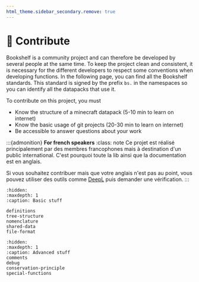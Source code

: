 ```yaml
---
html_theme.sidebar_secondary.remove: true
---
```


# 🤝 Contribute

Bookshelf is a community project and can therefore be developed by several people at the same time. To keep the project clean and consistent, it is necessary for the different developers to respect some conventions when developing functions. In the following page, you can find all the Bookshelf standards. This standard is signed by the prefix `bs.` in the namespaces so you can identify all the datapacks that use it.

To contribute on this project, you must

- Know the structure of a minecraft datapack (5-10 min to learn on internet)
- Know the basic usage of git projects (20-30 min to learn on internet)
- Be accessible to answer questions about your work

:::{admonition} **For french speakers**
:class: note
Ce projet est réalisé principalement par des membres francophones mais à destination d'un public international. C'est pourquoi toute la lib ainsi que la documentation est en anglais.

Si vous souhaitez contribuer mais que votre anglais n'est pas au point, vous pouvez utiliser des outils comme [DeepL](https://DeepL.com) puis demander une vérification.
:::


````{toctree}
:hidden:
:maxdepth: 1
:caption: Basic stuff

definitions
tree-structure
nomenclature
shared-data
file-format
````

````{toctree}
:hidden:
:maxdepth: 1
:caption: Advanced stuff
comments
debug
conservation-principle
special-functions
````
